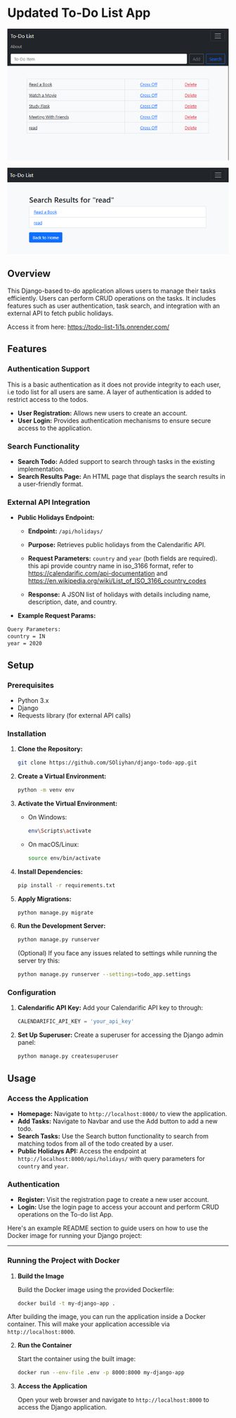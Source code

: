 # Updated To-Do List App

![Screenshot-1](https://github.com/SOliyhan/ToDo-List_v2/blob/todo-v2/static/images/screenshot-1.png)

![Screenshot-2](https://github.com/SOliyhan/ToDo-List_v2/blob/todo-v2/static/images/screenshot-2.png)

## Overview

This Django-based to-do application allows users to manage their tasks efficiently. Users can perform CRUD operations on the tasks. It includes features such as user authentication, task search, and integration with an external API to fetch public holidays.

Access it from here: https://todo-list-1i1s.onrender.com/

## Features

### Authentication Support

This is a basic authentication as it does not provide integrity to each user, i.e todo list for all users are same. A layer of authentication is added to restrict access to the todos.

- **User Registration:** Allows new users to create an account.
- **User Login:** Provides authentication mechanisms to ensure secure access to the application.

### Search Functionality

- **Search Todo:** Added support to search through tasks in the existing implementation.
- **Search Results Page:** An HTML page that displays the search results in a user-friendly format.

### External API Integration

- **Public Holidays Endpoint:**

  - **Endpoint:** `/api/holidays/`
  - **Purpose:** Retrieves public holidays from the Calendarific API.
  - **Request Parameters:** `country` and `year` (both fields are required).
    this api provide country name in iso_3166 format, refer to https://calendarific.com/api-documentation and https://en.wikipedia.org/wiki/List_of_ISO_3166_country_codes

  - **Response:** A JSON list of holidays with details including name, description, date, and country.

- **Example Request Params:**

```
Query Parameters:
country = IN
year = 2020
```

## Setup

### Prerequisites

- Python 3.x
- Django
- Requests library (for external API calls)

### Installation

1. **Clone the Repository:**

   ```bash
   git clone https://github.com/SOliyhan/django-todo-app.git
   ```

2. **Create a Virtual Environment:**

   ```bash
   python -m venv env
   ```

3. **Activate the Virtual Environment:**

   - On Windows:
     ```bash
     env\Scripts\activate
     ```
   - On macOS/Linux:
     ```bash
     source env/bin/activate
     ```

4. **Install Dependencies:**

   ```bash
   pip install -r requirements.txt
   ```

5. **Apply Migrations:**

   ```bash
   python manage.py migrate
   ```

6. **Run the Development Server:**
   ```bash
   python manage.py runserver
   ```
   (Optional) If you face any issues related to settings while running the server try this:
   ```bash
   python manage.py runserver --settings=todo_app.settings
   ```

### Configuration

1. **Calendarific API Key:** Add your Calendarific API key to through:

   ```python
   CALENDARIFIC_API_KEY = 'your_api_key'
   ```

2. **Set Up Superuser:** Create a superuser for accessing the Django admin panel:
   ```bash
   python manage.py createsuperuser
   ```

## Usage

### Access the Application

- **Homepage:** Navigate to `http://localhost:8000/` to view the application.
- **Add Tasks:** Navigate to Navbar and use the Add button to add a new todo.
- **Search Tasks:** Use the Search button functionality to search from matching todos from all of the todo created by a user.
- **Public Holidays API:** Access the endpoint at `http://localhost:8000/api/holidays/` with query parameters for `country` and `year`.

### Authentication

- **Register:** Visit the registration page to create a new user account.
- **Login:** Use the login page to access your account and perform CRUD operations on the To-do list App.

Here's an example README section to guide users on how to use the Docker image for running your Django project:

---

### Running the Project with Docker

1. **Build the Image**

   Build the Docker image using the provided Dockerfile:

   ```bash
   docker build -t my-django-app .
   ```

After building the image, you can run the application inside a Docker container. This will make your application accessible via `http://localhost:8000`.

2. **Run the Container**

   Start the container using the built image:

   ```bash
   docker run --env-file .env -p 8000:8000 my-django-app
   ```

3. **Access the Application**

   Open your web browser and navigate to `http://localhost:8000` to access the Django application.
